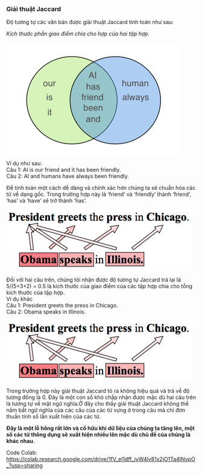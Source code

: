 ### Giải thuật Jaccard
Độ tương tự các văn bản được giải thuật Jaccard tính toán như sau: 

<i>Kích thước phần giao điểm chia cho hợp của hai tập hợp.</i>  

![Jaccard](../data/jaccard1.png#center "Jaccard")


Ví dụ như sau:  
Câu 1: AI is our friend and it has been friendly.  
Câu 2: AI and humans have always been friendly.


Để tính toán một cách dễ dàng và chính xác hơn chúng ta sẽ chuẩn hóa các từ về dạng gốc.
Trong trường hợp này là ‘friend’ và ‘friendly’ thành ‘friend’, ‘has’ và ‘have’ sẽ trở thành ‘has’.

![Jaccard](../data/jaccard2.png#center "Jaccard2")

Đối với hai câu trên, chúng tôi nhận được độ tương tự Jaccard trả lại là
5/(5+3+2) = 0.5 là kích thước của giao điểm của các tập hợp chia cho tổng kích thước của tập hợp.  
Ví dụ khác  
Câu 1: President greets the press in Chicago.  
Câu 2: Obama speaks in Illinois.  

![Jaccard](../data/jaccard3.png#center "Jaccard3")

Trong trường hợp này giải thuật Jaccard tỏ ra không hiệu quả và trả về độ tương đồng là 0. Đây là một con số khó chấp nhận được mặc dù hai câu trên là tương tự về mặt ngữ nghĩa.Ở đây cho thấy giải thuật Jaccard không thể nắm bắt ngữ nghĩa của các câu của các từ vựng ở trong câu mà chỉ đơn thuần tính số lần xuất hiện của các từ.

<b>Đây là một lỗ hổng rất lớn và cố hữu khi dữ liệu của chúng ta tăng lên, một số các từ thông dụng sẽ xuất hiện nhiều lên mặc dù chủ đề của chúng là khác nhau.</b>

Code Colab: https://colab.research.google.com/drive/1fV_el1dff_iyW4lv81x2jO1Ta4INvpO_?usp=sharing